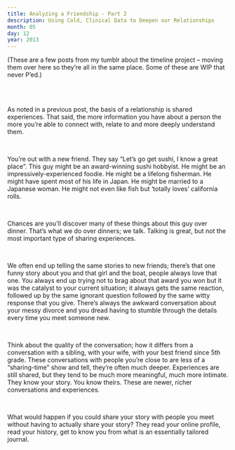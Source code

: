 ```yaml
---
title: Analyzing a Friendship - Part 2
description: Using Cold, Clinical Data to Deepen our Relationships
month: 05
day: 12
year: 2013
---
```

(These are a few posts from my tumblr about the timeline project – moving them over here so they’re all in the same place. Some of these are WIP that never P’ed.)

<br>
<br>


As noted in a previous post, the basis of a relationship is shared experiences.
That said, the more information you have about a person the more you’re able to connect with, relate to and more deeply understand them.

<br>

You’re out with a new friend. They say “Let’s go get sushi, I know a great place”. This guy might be an award-winning sushi hobbyist. He might be an impressively-experienced foodie. He might be a lifelong fisherman. He might have spent most of his life in Japan. He might be married to a Japanese woman. He might not even like fish but ‘totally loves’ california rolls.

<br>

Chances are you’ll discover many of these things about this guy over dinner. That’s what we do over dinners; we talk. Talking is great, but not the most important type of sharing experiences.

<br>

We often end up telling the same stories to new friends; there’s that one funny story about you and that girl and the boat, people always love that one.
You always end up trying not to brag about that award you won but it was the catalyst to your current situation; it always gets the same reaction, followed up by the same ignorant question followed by the same witty response that you give.
There’s always the awkward conversation about your messy divorce and you dread having to stumble through the details every time you meet someone new.

<br>

Think about the quality of the conversation; how it differs from a conversation with a sibling, with your wife, with your best friend since 5th grade.
These conversations with people you’re close to are less of a “sharing-time” show and tell, they’re often much deeper. Experiences are still shared, but they tend to be much more meaningful, much more intimate.
They know your story. You know theirs.
These are newer, richer conversations and experiences.

<br>

What would happen if you could share your story with people you meet without having to actually share your story? They read your online profile, read your history, get to know you from what is an essentially tailored journal.

<br>
